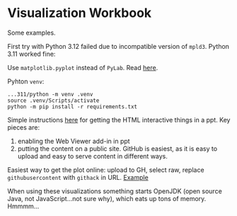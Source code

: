 # Visualization Workbook

Some examples.

First try with Python 3.12 failed due to incompatible version of `mpld3`. Python 3.11 worked fine:

Use `matplotlib.pyplot` instead of `PyLab`. Read [here](https://matplotlib.org/stable/api/pylab.html#module-pylab).

Pyhton `venv`:

```
...311/python -m venv .venv
source .venv/Scripts/activate
python -m pip install -r requirements.txt
```


Simple instructions [here](https://www.linkedin.com/pulse/enhance-your-powerpoint-presentations-animated-figures-grega-smrkolj/) for getting the HTML interactive things in a ppt. Key pieces are:
1. enabling the Web Viewer add-in in ppt
2. putting the content on a public site. GitHub is easiest, as it is easy to upload and easy to serve content in different ways.


Easiest way to get the plot online: upload to GH, select raw, replace `githubusercontent` with `githack` in URL. [Example](https://raw.githack.com/rlanzafame/visualizations/main/html_examples/top_bottom_bed.html)

When using these visualizations something starts OpenJDK (open source Java, not JavaScript...not sure why), which eats up tons of memory. Hmmmm...